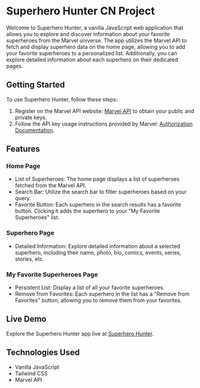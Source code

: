 # Superhero Hunter CN Project

Welcome to Superhero Hunter, a vanilla JavaScript web application that allows you to explore and discover information about your favorite superheroes from the Marvel universe. The app utilizes the Marvel API to fetch and display superhero data on the home page, allowing you to add your favorite superheroes to a personalized list. Additionally, you can explore detailed information about each superhero on their dedicated pages.
 
## Getting Started
To use Superhero Hunter, follow these steps:
1. Register on the Marvel API website: [Marvel API](https://developer.marvel.com/signup) to obtain your public and private keys.
2. Follow the API key usage instructions provided by Marvel: [Authorization Documentation](https://developer.marvel.com/documentation/authorization).

## Features
### Home Page
* List of Superheroes: The home page displays a list of superheroes fetched from the Marvel API.
* Search Bar: Utilize the search bar to filter superheroes based on your query.
* Favorite Button: Each superhero in the search results has a favorite button. Clicking it adds the superhero to your "My Favorite Superheroes" list.

### Superhero Page
* Detailed Information: Explore detailed information about a selected superhero, including their name, photo, bio, comics, events, series, stories, etc.

### My Favorite Superheroes Page
* Persistent List: Display a list of all your favorite superheroes.
* Remove from Favorites: Each superhero in the list has a "Remove from Favorites" button, allowing you to remove them from your favorites.

## Live Demo
Explore the Superhero Hunter app live at [Superhero Hunter](https://h-r-wells2.github.io/Superhero-Hunter-js/).

## Technologies Used
* Vanilla JavaScript
* Tailwind CSS
* Marvel API